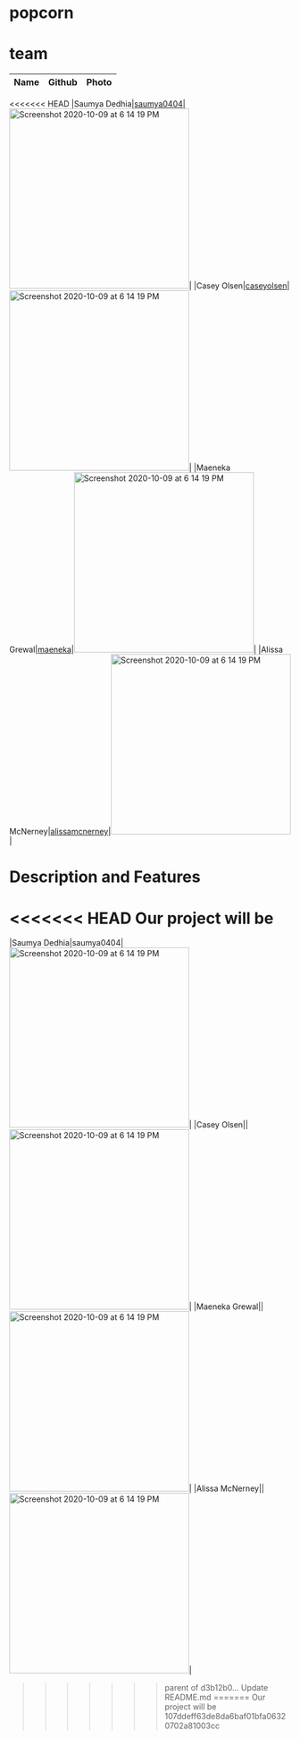 # popcorn

# team
|Name|Github|Photo|
|---|---|---|
<<<<<<< HEAD
|Saumya Dedhia|<a href="https://github.com/saumya0404">saumya0404</a>|<img width="322" alt="Screenshot 2020-10-09 at 6 14 19 PM" src="https://user-images.githubusercontent.com/20067982/95636005-07428100-0a5c-11eb-8e77-aaa658e375a9.png">|
|Casey Olsen|<a href="https://github.com/caseyolsen">caseyolsen</a>|<img width="322" alt="Screenshot 2020-10-09 at 6 14 19 PM" src="https://user-images.githubusercontent.com/20067982/95636154-60121980-0a5c-11eb-9b88-233776f75768.jpeg">|
|Maeneka Grewal|<a href="https://github.com/maeneka">maeneka</a>|<img width="322" alt="Screenshot 2020-10-09 at 6 14 19 PM" src="https://user-images.githubusercontent.com/20067982/95636135-4e307680-0a5c-11eb-954e-529207e4d4a0.jpeg">|
|Alissa McNerney|<a href="https://github.com/alissamcnerney">alissamcnerney</a>|<img width="322" alt="Screenshot 2020-10-09 at 6 14 19 PM" src="https://user-images.githubusercontent.com/20067982/95636169-6accae80-0a5c-11eb-9213-cd7e995234cb.JPEG">|


# Description and Features

<<<<<<< HEAD
Our project will be
=======
|Saumya Dedhia|saumya0404|<img width="322" alt="Screenshot 2020-10-09 at 6 14 19 PM" src="https://user-images.githubusercontent.com/20067982/95636005-07428100-0a5c-11eb-8e77-aaa658e375a9.png">|
|Casey Olsen||<img width="322" alt="Screenshot 2020-10-09 at 6 14 19 PM" src="https://user-images.githubusercontent.com/20067982/95636154-60121980-0a5c-11eb-9b88-233776f75768.jpeg">|
|Maeneka Grewal||<img width="322" alt="Screenshot 2020-10-09 at 6 14 19 PM" src="https://user-images.githubusercontent.com/20067982/95636135-4e307680-0a5c-11eb-954e-529207e4d4a0.jpeg">|
|Alissa McNerney||<img width="322" alt="Screenshot 2020-10-09 at 6 14 19 PM" src="https://user-images.githubusercontent.com/20067982/95636169-6accae80-0a5c-11eb-9213-cd7e995234cb.JPEG">|
>>>>>>> parent of d3b12b0... Update README.md
=======
Our project will be
>>>>>>> 107ddeff63de8da6baf01bfa06320702a81003cc
